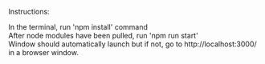 Instructions:  
  
In the terminal, run 'npm install' command  
After node modules have been pulled, run 'npm run start'  
Window should automatically launch but if not, go to http://localhost:3000/ in a browser window.
